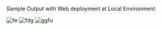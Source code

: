 
 
 Sample Output with Web deployment at Local Environment:
 
 
![fe](https://user-images.githubusercontent.com/56412471/137837312-50bfa418-6bd3-4c5e-8098-6b2b2369b3f7.JPG)
![fdg](https://user-images.githubusercontent.com/56412471/137837375-07b42b40-ef6e-4643-8e7e-85008bb833a7.JPG)
![ggfu](https://user-images.githubusercontent.com/56412471/137837392-117f9945-be0c-479d-9fe6-b0526c3b764e.JPG)
